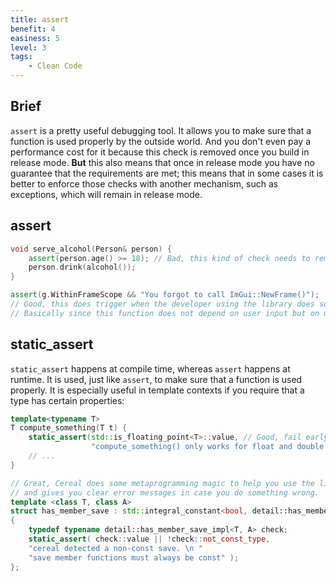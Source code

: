```yaml
---
title: assert
benefit: 4
easiness: 5
level: 3
tags:
    - Clean Code
---
```


## Brief

`assert` is a pretty useful debugging tool. It allows you to make sure that a function is used properly by the outside world. And you don't even pay a performance cost for it because this check is removed once you build in release mode. **But** this also means that once in release mode you have no guarantee that the requirements are met; this means that in some cases it is better to enforce those checks with another mechanism, such as exceptions, which will remain in release mode.

## assert

```cpp
void serve_alcohol(Person& person) {
    assert(person.age() >= 18); // Bad, this kind of check needs to remain in release mode! Because `person` could be anyone and you don't have a guarantee that this check is done anywhere.
    person.drink(alcohol());
}
```

```cpp title="Example from the Dear ImGui library"
assert(g.WithinFrameScope && "You forgot to call ImGui::NewFrame()");
// Good, this does trigger when the developer using the library does something wrong, and tells them what they did wrong. Once the error has been detected and fixed in the code, we can have the guarantee that it will never happen again even in release.
// Basically since this function does not depend on user input but on usage by the programmer it is safe to use an assert.
```

## static_assert

`static_assert` happens at compile time, whereas `assert` happens at runtime. It is used, just like `assert`, to make sure that a function is used properly. It is especially useful in template contexts if you require that a type has certain properties:

```cpp
template<typename T>
T compute_something(T t) {
    static_assert(std::is_floating_point<T>::value, // Good, fail early rather than see the function break in unexpected ways later
                  "compute_something() only works for float and double!");
    // ...
}
```

```cpp title="Example from the Cereal library"
// Great, Cereal does some metaprogramming magic to help you use the library correctly
// and gives you clear error messages in case you do something wrong.
template <class T, class A>
struct has_member_save : std::integral_constant<bool, detail::has_member_save_impl<T, A>::value>
{
    typedef typename detail::has_member_save_impl<T, A> check;
    static_assert( check::value || !check::not_const_type,
    "cereal detected a non-const save. \n "
    "save member functions must always be const" );
};
```